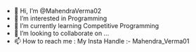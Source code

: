 - 👋 Hi, I’m @MahendraVerma02
- 👀 I’m interested in Programming 
- 🌱 I’m currently learning Competitive Programming
- 💞️ I’m looking to collaborate on ...
- 📫 How to reach me : My Insta Handle :- Mahendra_Verma01

<!---
MahendraVerma02/MahendraVerma02 is a ✨ special ✨ repository because its `README.md` (this file) appears on your GitHub profile.
You can click the Preview link to take a look at your changes.
--->
